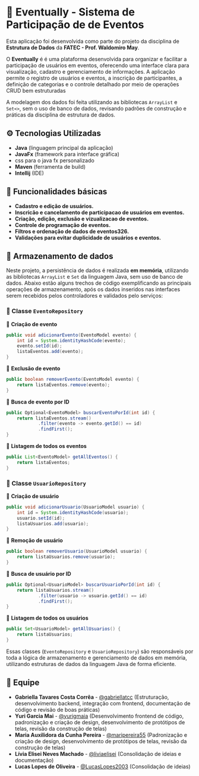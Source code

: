 # 📆 Eventually - Sistema de Participação  de de Eventos
Esta aplicação foi desenvolvida como parte do projeto da disciplina de **Estrutura de Dados** da **FATEC - Prof. Waldomiro May**.

O **Eventually** é é uma plataforma desenvolvida para organizar e facilitar a participação de usuários em eventos, oferecendo uma interface clara para visualização, cadastro e gerenciamento de informações. A aplicação permite o registro de usuários e eventos, a inscrição de participantes, a definição de categorias e o controle detalhado por meio de operações CRUD bem estruturadas

A modelagem dos dados foi feita utilizando as bibliotecas `ArrayList` e `Set<>`, sem o uso de banco de dados, revisando padrões de construção e práticas da disciplina de estrutura de dados.

## ⚙️ Tecnologias Utilizadas

- **Java** (linguagem principal da aplicação)
- **JavaFx** (framework para interface gráfica)
- css para o java fx personalizado
- **Maven** (ferramenta de build)
- **Intellij** (IDE)

## 📌 Funcionalidades básicas

- **Cadastro e edição de usuários.**  
- **Inscricão e cancelamento de participacao de usuários em eventos.**  
- **Criação, edição, exclusão e vizualizacao de eventos.**  
- **Controle de programação de eventos.**  
- **Filtros e ordenação de dados de eventos326.**  
- **Validações para evitar duplicidade de usuários e eventos.**

## 📃 Armazenamento de dados

Neste projeto, a persistência de dados é realizada **em memória**, utilizando as bibliotecas `ArrayList` e `Set` da linguagem Java, sem uso de banco de dados. Abaixo estão alguns trechos de código exemplificando as principais operações de armazenamento, após os dados inseridos nas interfaces serem recebidos pelos controladores e validados pelo serviços:

### 📁 Classe `EventoRepository`

📍 **Criação de evento**
```java
public void adicionarEvento(EventoModel evento) {
    int id = System.identityHashCode(evento);
    evento.setId(id);
    listaEventos.add(evento);
}
```

📍 **Exclusão de evento**
```java
public boolean removerEvento(EventoModel evento) {
    return listaEventos.remove(evento);
}
```

📍 **Busca de evento por ID**
```java
public Optional<EventoModel> buscarEventoPorId(int id) {
    return listaEventos.stream()
            .filter(evento -> evento.getId() == id)
            .findFirst();
}
```

📍 **Listagem de todos os eventos**
```java
public List<EventoModel> getAllEventos() {
    return listaEventos;
}
```

### 📁 Classe `UsuarioRepository`

📍 **Criação de usuário**
```java
public void adicionarUsuario(UsuarioModel usuario) {
    int id = System.identityHashCode(usuario);
    usuario.setId(id);
    listaUsuarios.add(usuario);
}
```

📍 **Remoção de usuário**
```java
public boolean removerUsuario(UsuarioModel usuario) {
    return listaUsuarios.remove(usuario);
}
```

📍 **Busca de usuário por ID**
```java
public Optional<UsuarioModel> buscarUsuarioPorId(int id) {
    return listaUsuarios.stream()
            .filter(usuario -> usuario.getId() == id)
            .findFirst();
}
```

📍 **Listagem de todos os usuários**
```java
public Set<UsuarioModel> getAllUsuarios() {
    return listaUsuarios;
}
```

Essas classes (`EventoRepository` e `UsuarioRepository`) são responsáveis por toda a lógica de armazenamento e gerenciamento de dados em memória, utilizando estruturas de dados da linguagem Java de forma eficiente.

## 👥 Equipe

- **Gabriella Tavares Costa Corrêa** - [@gabriellatcc](https://github.com/gabriellatcc) (Estruturação, desenvolvimento backend, integração com frontend, documentação de código e revisão de boas práticas)
- **Yuri Garcia Mai** - [@yurigmaia](https://github.com/yurigmaia) (Desenvolvimento frontend de código, padronização e criação de design, desenvolvimento de protótipos de telas, revisão da construção de telas)
- **Maria Auxilidora da Cunha Pereira** - [@maripereira55](https://github.com/maripereira55) (Padronização e criação de design, desenvolvimento de protótipos de telas, revisão da construção de telas)
- **Lívia Elisei Neves Machado** - [@liviaelisei](https://github.com/liviaelisei) (Consolidação de ideias e documentação)
- **Lucas Lopes de Oliveira** - [@LucasLopes2003](https://github.com/LucasLopes2003) (Consolidação de ideias)
